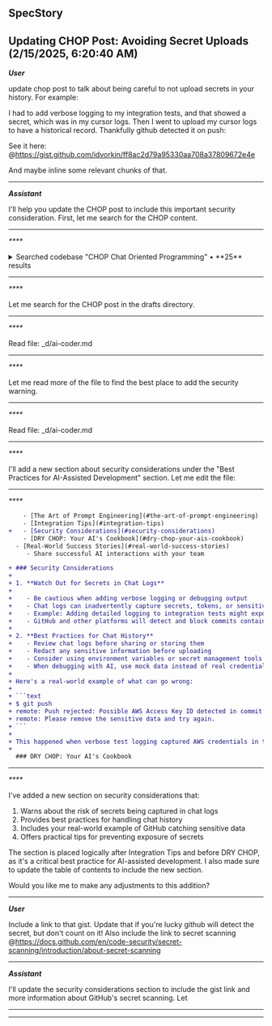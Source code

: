 ## SpecStory

## Updating CHOP Post: Avoiding Secret Uploads (2/15/2025, 6:20:40 AM)

_**User**_

update chop post to talk about being careful to not upload secrets in your history. For example:

I had to add verbose logging to my integration tests, and that showed a secret, which was in my cursor logs. Then I went to upload my cursor logs to have a historical record. Thankfully github detected it on push:

See it here: @https://gist.github.com/idvorkin/ff8ac2d79a95330aa708a37809672e4e

And maybe inline some relevant chunks of that.

---

_**Assistant**_

I'll help you update the CHOP post to include this important security consideration. First, let me search for the CHOP content.

---

_\*\*\*\*_

<details>
            <summary>Searched codebase "CHOP Chat Oriented Programming" • **25** results</summary>
        
| File | Lines |
|------|-------|
| `CONVENTIONS.md` | L293-352 |
| `_d/ai-coder.md` | L34-60 |
| `_d/ai-coder.md` | L1-34 |
| `_d/ai-coder.md` | L200-281 |
| `_d/ai-coder.md` | L60-125 |
| `_d/ai-coder.md` | L281-311 |
| `_d/chow.md` | L30-94 |
| `_d/ai-coder.md` | L125-200 |
| `back-links.json` | L1098-1128 |
| `.gitmodules` | L1-4 |
| `_d/chow.md` | L94-147 |
| `_d/chow.md` | L212-261 |
| `_d/chow.md` | L1-30 |
| `_td/sicp.md` | L166-297 |
| `_d/2010-2-15-2016-Misc-Uncategorized.md` | L117-242 |
| `_d/groupchat.md` | L58-136 |
| `_td/sicp.md` | L297-351 |
| `_d/chow.md` | L147-212 |
| `_td/sicp.md` | L1-166 |
| `_td/design.md` | L1-96 |
| `_d/groupchat.md` | L1-58 |
| `_d/coaching.md` | L81-134 |
| `_d/2016-3-12-sleight-of-mouth.md` | L60-212 |
| `_d/genai-talk.md` | L147-273 |
| `_d/siy.md` | L100-131 |

</details>

---

_\*\*\*\*_

Let me search for the CHOP post in the drafts directory.

---

_\*\*\*\*_

Read file: \_d/ai-coder.md

---

_\*\*\*\*_

Let me read more of the file to find the best place to add the security warning.

---

_\*\*\*\*_

Read file: \_d/ai-coder.md

---

_\*\*\*\*_

I'll add a new section about security considerations under the "Best Practices for AI-Assisted Development" section. Let me edit the file:

---

_\*\*\*\*_

````diff
    - [The Art of Prompt Engineering](#the-art-of-prompt-engineering)
    - [Integration Tips](#integration-tips)
+   - [Security Considerations](#security-considerations)
    - [DRY CHOP: Your AI's Cookbook](#dry-chop-your-ais-cookbook)
  - [Real-World Success Stories](#real-world-success-stories)
     - Share successful AI interactions with your team

+ ### Security Considerations
+
+ 1. **Watch Out for Secrets in Chat Logs**
+
+    - Be cautious when adding verbose logging or debugging output
+    - Chat logs can inadvertently capture secrets, tokens, or sensitive data
+    - Example: Adding detailed logging to integration tests might expose API keys or credentials
+    - GitHub and other platforms will detect and block commits containing secrets, but prevention is better
+
+ 2. **Best Practices for Chat History**
+    - Review chat logs before sharing or storing them
+    - Redact any sensitive information before uploading
+    - Consider using environment variables or secret management tools for sensitive data
+    - When debugging with AI, use mock data instead of real credentials
+
+ Here's a real-world example of what can go wrong:
+
+ ```text
+ $ git push
+ remote: Push rejected: Possible AWS Access Key ID detected in commit 4c36f25
+ remote: Please remove the sensitive data and try again.
+ ```
+
+ This happened when verbose test logging captured AWS credentials in the chat history. Thankfully, GitHub's secret scanning caught it before the sensitive data was exposed.
+
  ### DRY CHOP: Your AI's Cookbook

````

---

_\*\*\*\*_

I've added a new section on security considerations that:

1. Warns about the risk of secrets being captured in chat logs
2. Provides best practices for handling chat history
3. Includes your real-world example of GitHub catching sensitive data
4. Offers practical tips for preventing exposure of secrets

The section is placed logically after Integration Tips and before DRY CHOP, as it's a critical best practice for AI-assisted development. I also made sure to update the table of contents to include the new section.

Would you like me to make any adjustments to this addition?

---

_**User**_

Include a link to that gist. Update that if you're lucky github will detect the secret, but don't count on it! Also include the link to secret scanning @https://docs.github.com/en/code-security/secret-scanning/introduction/about-secret-scanning

---

_**Assistant**_

I'll update the security considerations section to include the gist link and more information about GitHub's secret scanning. Let

---

---
